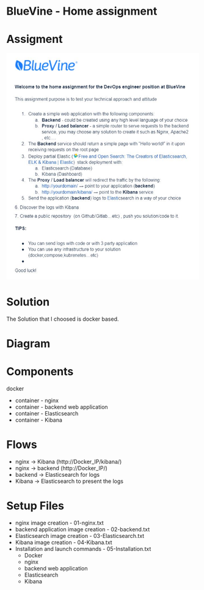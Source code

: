# BlueVine - Home assignment

# Assigment
![Assigment](Assigment.JPG)


# Solution
The Solution that I choosed is docker based.

# Diagram

# Components
docker
  - container - nginx
  - container - backend web application
  - container - Elasticsearch
  - container - Kibana

# Flows
- nginx -> Kibana (http://Docker_IP/kibana/)
- nginx -> backend (http://Docker_IP/)
- backend -> Elasticsearch for logs
- Kibana -> Elasticsearch to present the logs

  
# Setup Files
- nginx image creation - 01-nginx.txt
- backend application image creation - 02-backend.txt
- Elasticsearch image creation - 03-Elasticsearch.txt
- Kibana image creation - 04-Kibana.txt
- Installation and launch commands - 05-Installation.txt
  - Docker
  - nginx
  - backend web application
  - Elasticsearch
  - Kibana

